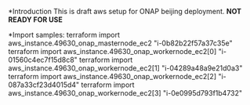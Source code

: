 *Introduction
This is draft aws setup for ONAP beijing deployment. **NOT READY FOR USE**


*Import samples:
terraform import aws_instance.49630_onap_masternode_ec2 "i-0b82b22f57a37c35e"
terraform import aws_instance.49630_onap_workernode_ec2[0] "i-01560c4ec7f15d8c8"
terraform import aws_instance.49630_onap_workernode_ec2[1] "i-04289a48a9e21d0a3"
terraform import aws_instance.49630_onap_workernode_ec2[2] "i-087a33cf23d4015d4"
terraform import aws_instance.49630_onap_workernode_ec2[3] "i-0e0995d793f1b4732"

